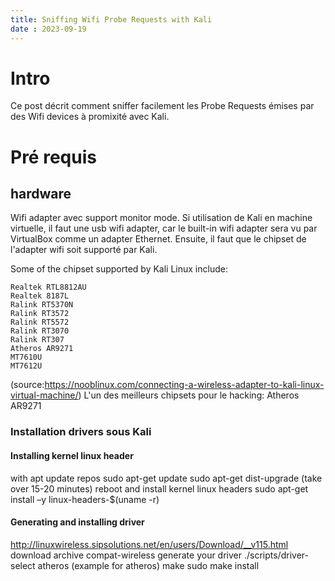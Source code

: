 ```yaml
---
title: Sniffing Wifi Probe Requests with Kali
date : 2023-09-19
---
```


# Intro

Ce post décrit comment sniffer facilement les Probe Requests émises par des Wifi devices à promixité avec Kali.

# Pré requis
## hardware

Wifi adapter avec support monitor mode. Si utilisation de Kali en machine virtuelle, il faut une usb wifi adapter, car le built-in wifi adapter sera vu par VirtualBox comme un adapter Ethernet.
Ensuite, il faut que le chipset de l'adapter wifi soit supporté par Kali.

Some of the chipset supported by Kali Linux include:

    Realtek RTL8812AU
    Realtek 8187L
    Ralink RT5370N
    Ralink RT3572
    Ralink RT5572
    Ralink RT3070
    Ralink RT307
    Atheros AR9271
    MT7610U
    MT7612U
(source:https://nooblinux.com/connecting-a-wireless-adapter-to-kali-linux-virtual-machine/)
L'un des meilleurs chipsets pour le hacking:  Atheros AR9271


### Installation drivers sous Kali
#### Installing kernel linux header
with apt
update repos
sudo apt-get update
sudo apt-get dist-upgrade (take over 15-20 minutes)
reboot and install kernel linux headers
sudo apt-get install –y linux-headers-$(uname -r)

#### Generating and installing driver

http://linuxwireless.sipsolutions.net/en/users/Download/__v115.html
download archive compat-wireless
generate your driver
./scripts/driver-select atheros (example for atheros)
make
sudo make install


